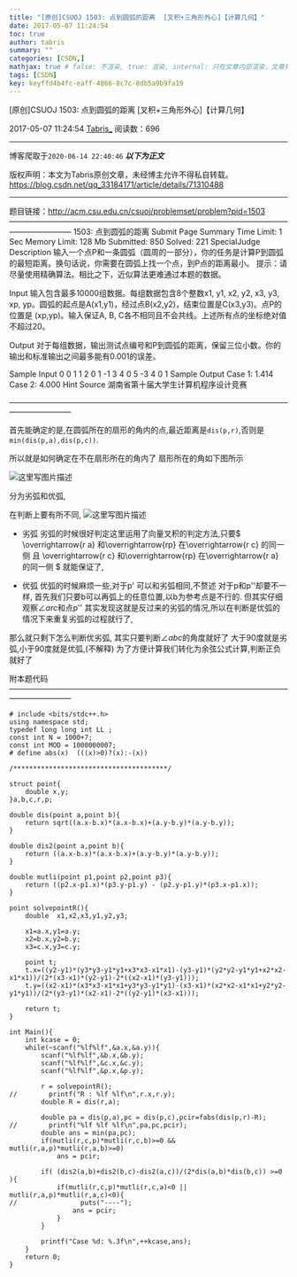```yaml
---
title: "[原创]CSUOJ 1503: 点到圆弧的距离  [叉积+三角形外心]【计算几何】"
date: 2017-05-07 11:24:54
toc: true
author: tabris
summary: ""
categories: [CSDN,]
mathjax: true # false: 不渲染, true: 渲染, internal: 只在文章内部渲染，文章列表中不渲染
tags: [CSDN]
key: keyffd4b4fc-eaff-4866-8c7c-8db5a9b9fa19
---
```


[原创]CSUOJ 1503: 点到圆弧的距离  [叉积+三角形外心]【计算几何】

2017-05-07 11:24:54  [Tabris_](https://me.csdn.net/qq_33184171) 阅读数：696

---

博客爬取于`2020-06-14 22:40:46`
***以下为正文***

版权声明：本文为Tabris原创文章，未经博主允许不得私自转载。
https://blog.csdn.net/qq_33184171/article/details/71310488

<!-- more -->

---

题目链接：http://acm.csu.edu.cn/csuoj/problemset/problem?pid=1503
————————————————————————————————————————————
1503: 点到圆弧的距离
 Submit Page     Summary    Time Limit: 1 Sec     Memory Limit: 128 Mb     Submitted: 850     Solved: 221     SpecialJudge
Description
输入一个点P和一条圆弧（圆周的一部分），你的任务是计算P到圆弧的最短距离。换句话说，你需要在圆弧上找一个点，到P点的距离最小。
提示：请尽量使用精确算法。相比之下，近似算法更难通过本题的数据。

Input
输入包含最多10000组数据。每组数据包含8个整数x1, y1, x2, y2, x3, y3, xp, yp。圆弧的起点是A(x1,y1)，经过点B(x2,y2)，结束位置是C(x3,y3)。点P的位置是 (xp,yp)。输入保证A, B, C各不相同且不会共线。上述所有点的坐标绝对值不超过20。

Output
对于每组数据，输出测试点编号和P到圆弧的距离，保留三位小数。你的输出和标准输出之间最多能有0.001的误差。

Sample Input
0 0 1 1 2 0 1 -1
3 4 0 5 -3 4 0 1
Sample Output
Case 1: 1.414
Case 2: 4.000
Hint
Source
湖南省第十届大学生计算机程序设计竞赛

————————————————————————————————————————————

首先能确定的是,在圆弧所在的扇形的角内的点,最近距离是`dis(p,r)`,否则是`min(dis(p,a),dis(p,c))`.

所以就是如何确定在不在扇形所在的角内了 扇形所在的角如下图所示

![这里写图片描述](http://img.blog.csdn.net/20170507110706524?watermark/2/text/aHR0cDovL2Jsb2cuY3Nkbi5uZXQvcXFfMzMxODQxNzE=/font/5a6L5L2T/fontsize/400/fill/I0JBQkFCMA==/dissolve/70/gravity/SouthEast)

分为劣弧和优弧,

在判断上要有所不同,
![这里写图片描述](http://img.blog.csdn.net/20170507111743232?watermark/2/text/aHR0cDovL2Jsb2cuY3Nkbi5uZXQvcXFfMzMxODQxNzE=/font/5a6L5L2T/fontsize/400/fill/I0JBQkFCMA==/dissolve/70/gravity/SouthEast)

 - 劣弧
	  劣弧的时候很好判定这里运用了向量叉积的判定方法,只要$ \overrightarrow{r a} 和\overrightarrow{rp}	在\overrightarrow{r c} 的同一侧 且	 \overrightarrow{r c} 和\overrightarrow{rp}	在\overrightarrow{r a} 的同一侧	$ 就能保证了,

 - 优弧
	优弧的时候麻烦一些,对于p' 可以和劣弧相同,不赘述
	对于p和p''却要不一样, 首先我们只要b可以再弧上的任意位置,以b为参考点是不行的.
	但其实仔细观察$\angle arc$和点p'' 其实发现这就是反过来的劣弧的情况,所以在判断是优弧的情况下来重复劣弧的过程就行了,

那么就只剩下怎么判断优劣弧,
其实只要判断$\angle abc$的角度就好了 大于90度就是劣弧,小于90度就是优弧,(不解释)
为了方便计算我们转化为余弦公式计算,判断正负就好了

附本题代码
————————————————————————————————————————————
```
# include <bits/stdc++.h>
using namespace std;
typedef long long int LL ;
const int N = 1000+7;
const int MOD = 1000000007;
# define abs(x)  (((x)>0)?(x):-(x))

/***************************************/

struct point{
    double x,y;
}a,b,c,r,p;

double dis(point a,point b){
    return sqrt((a.x-b.x)*(a.x-b.x)+(a.y-b.y)*(a.y-b.y));
}

double dis2(point a,point b){
    return ((a.x-b.x)*(a.x-b.x)+(a.y-b.y)*(a.y-b.y));
}

double mutli(point p1,point p2,point p3){
    return ((p2.x-p1.x)*(p3.y-p1.y) - (p2.y-p1.y)*(p3.x-p1.x));
}

point solvepointR(){
    double  x1,x2,x3,y1,y2,y3;

    x1=a.x,y1=a.y;
    x2=b.x,y2=b.y;
    x3=c.x,y3=c.y;

    point t;
    t.x=((y2-y1)*(y3*y3-y1*y1+x3*x3-x1*x1)-(y3-y1)*(y2*y2-y1*y1+x2*x2-x1*x1))/(2*(x3-x1)*(y2-y1)-2*((x2-x1)*(y3-y1)));
    t.y=((x2-x1)*(x3*x3-x1*x1+y3*y3-y1*y1)-(x3-x1)*(x2*x2-x1*x1+y2*y2-y1*y1))/(2*(y3-y1)*(x2-x1)-2*((y2-y1)*(x3-x1)));

    return t;
}

int Main(){
    int kcase = 0;
    while(~scanf("%lf%lf",&a.x,&a.y)){
        scanf("%lf%lf",&b.x,&b.y);
        scanf("%lf%lf",&c.x,&c.y);
        scanf("%lf%lf",&p.x,&p.y);

        r = solvepointR();
//        printf("R : %lf %lf\n",r.x,r.y);
        double R = dis(r,a);

        double pa = dis(p,a),pc = dis(p,c),pcir=fabs(dis(p,r)-R);
//        printf("%lf %lf %lf\n",pa,pc,pcir);
        double ans = min(pa,pc);
        if(mutli(r,c,p)*mutli(r,c,b)>=0 && mutli(r,a,p)*mutli(r,a,b)>=0)
            ans = pcir;

        if( (dis2(a,b)+dis2(b,c)-dis2(a,c))/(2*dis(a,b)*dis(b,c)) >=0 ){
            if(mutli(r,c,p)*mutli(r,c,a)<0 || mutli(r,a,p)*mutli(r,a,c)<0){
//                puts("----");
                ans = pcir;
            }
        }

        printf("Case %d: %.3f\n",++kcase,ans);
    }
    return 0;
}

```
